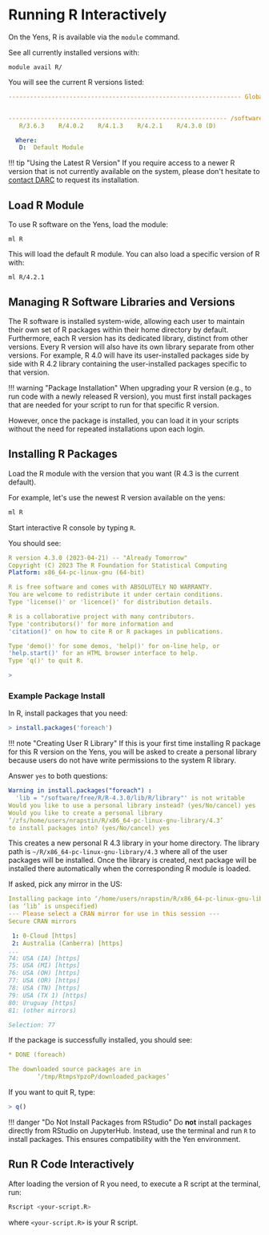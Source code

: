 # Running R Interactively

On the Yens, R is available via the `module` command.

See all currently installed versions with:

```title="Terminal Input"
module avail R/
```

You will see the current R versions listed:

```{.yaml .no-copy title="Terminal Output"}
----------------------------------------------------------------- Global Aliases -----------------------------------------------------------------


------------------------------------------------------------- /software/modules/Core -------------------------------------------------------------
   R/3.6.3    R/4.0.2    R/4.1.3    R/4.2.1    R/4.3.0 (D)

  Where:
   D:  Default Module
```

!!! tip "Using the Latest R Version"
    If you require access to a newer R version that is not currently available on the system, please don't hesitate to [contact DARC](mailto:gsb_darcresearch@stanford.edu) to request its installation.

## Load R Module
To use R software on the Yens, load the module:
```title="Terminal Input"
ml R
```
This will load the default R module. You can also load a specific version of R with:

```title="Terminal Input"
ml R/4.2.1
```

## Managing R Software Libraries and Versions
The R software is installed system-wide, allowing each user to maintain their own set of R packages within their home directory by default. Furthermore, each R version has its dedicated library, distinct from other versions.
Every R version will also have its own library separate from other versions. For example, R 4.0 will have its user-installed
packages side by side with R 4.2 library containing the user-installed packages specific to that version.

!!! warning "Package Installation"
    When upgrading your R version (e.g., to run code with a newly released R version), you must first install packages that are needed for your script to run for that specific R version. 

However, once the package is installed, you can load it in your scripts without the need for repeated installations upon each login.

## Installing R Packages 
Load the R module with the version that you want (R 4.3 is the current default).

For example, let's use the newest R version available on the yens:

```bash title="Terminal Input"
ml R
```

Start interactive R console by typing `R`.

You should see:

``` {.yaml .no-copy R title="Terminal Output"} 
R version 4.3.0 (2023-04-21) -- "Already Tomorrow"
Copyright (C) 2023 The R Foundation for Statistical Computing
Platform: x86_64-pc-linux-gnu (64-bit)

R is free software and comes with ABSOLUTELY NO WARRANTY.
You are welcome to redistribute it under certain conditions.
Type 'license()' or 'licence()' for distribution details.

R is a collaborative project with many contributors.
Type 'contributors()' for more information and
'citation()' on how to cite R or R packages in publications.

Type 'demo()' for some demos, 'help()' for on-line help, or
'help.start()' for an HTML browser interface to help.
Type 'q()' to quit R.

>
```

### Example Package Install
In R, install packages that you need:
```R title="Terminal Input"
> install.packages('foreach')
```

!!! note "Creating User R Library"
    If this is your first time installing R package for this R version on the Yens, you will be asked to create a personal library because users do not have write permissions to the system R library. 

Answer `yes` to both questions:
```{.yaml .no-copy R title="Create User R Library"}
Warning in install.packages("foreach") :
  'lib = "/software/free/R/R-4.3.0/lib/R/library"' is not writable
Would you like to use a personal library instead? (yes/No/cancel) yes
Would you like to create a personal library
‘/zfs/home/users/nrapstin/R/x86_64-pc-linux-gnu-library/4.3’
to install packages into? (yes/No/cancel) yes
```
This creates a new personal R 4.3 library in your home directory. The library path is
`~/R/x86_64-pc-linux-gnu-library/4.3` where all of the user packages will be installed. Once the library is created, next
package will be installed there automatically when the corresponding R module is loaded.

If asked, pick any mirror in the US:
```{.yaml .no-copy R title="Pick a Mirror"}
Installing package into ‘/home/users/nrapstin/R/x86_64-pc-linux-gnu-library/4.3’
(as ‘lib’ is unspecified)
--- Please select a CRAN mirror for use in this session ---
Secure CRAN mirrors

 1: 0-Cloud [https]
 2: Australia (Canberra) [https]
...
74: USA (IA) [https]
75: USA (MI) [https]
76: USA (OH) [https]
77: USA (OR) [https]
78: USA (TN) [https]
79: USA (TX 1) [https]
80: Uruguay [https]
81: (other mirrors)

Selection: 77
```
If the package is successfully installed, you should see:

```{.yaml .no-copy R title="Package Was Successfully Installed Message"}
* DONE (foreach)

The downloaded source packages are in
        ‘/tmp/RtmpsYpzoP/downloaded_packages’
```
If you want to quit R, type:
```R title="Terminal Input"
> q()
```

!!! danger "Do Not Install Packages from RStudio"
    Do **not** install packages directly from RStudio on JupyterHub. Instead, use the terminal and run `R` to install packages. This ensures compatibility with the Yen environment. 

## Run R Code Interactively
After loading the version of R you need, to execute a R script at the terminal, run:
```bash title="Terminal Input"
Rscript <your-script.R>
```
where `<your-script.R>` is your R script.


